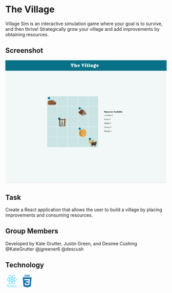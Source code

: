 # The Village

Village Sim is an interactive simulation game where your goal is to survive, and then thrive! Strategically grow your village and add improvements by obtaining resources.

## Screenshot

![TheVillage Screenshot](./src/assets/images/2023-05-17.png)

## Task

Create a React application that allows the user to build a village by placing improvements and consuming resources.

## Group Members
Developed by Kate Grutter, Justin Green, and Desiree Cushing 
@KateGrutter
@jgreener6
@descush


## Technology

<img src='https://github.com/devicons/devicon/blob/master/icons/react/react-original-wordmark.svg' title="React" alt="React" width="40" height="40"/>&nbsp;
<img src="https://github.com/devicons/devicon/blob/master/icons/css3/css3-plain-wordmark.svg"  title="CSS3" alt="CSS" width="40" height="40"/>&nbsp;
